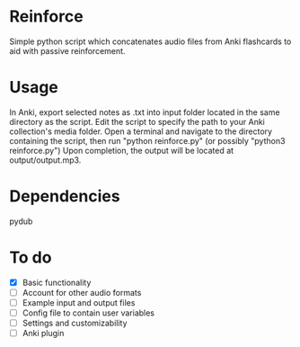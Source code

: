 # Reinforce

Simple python script which concatenates audio files from Anki flashcards to aid with passive reinforcement.

# Usage

In Anki, export selected notes as .txt into input folder located in the same directory as the script.
Edit the script to specify the path to your Anki collection's media folder.
Open a terminal and navigate to the directory containing the script, then run "python reinforce.py" (or possibly "python3 reinforce.py")
Upon completion, the output will be located at output/output.mp3.

# Dependencies

pydub

# To do

- [x]   Basic functionality
- [ ]    Account for other audio formats
- [ ]    Example input and output files
- [ ]    Config file to contain user variables
- [ ]    Settings and customizability
- [ ]    Anki plugin
